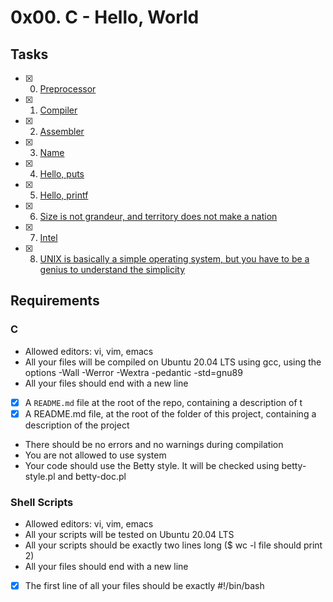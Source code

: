 # 0x00. C - Hello, World

## Tasks

- [x] 0. [Preprocessor]()
- [x] 1. [Compiler]()
- [x] 2. [Assembler]()
- [x] 3. [Name]()
- [x] 4. [Hello, puts]()
- [x] 5. [Hello, printf]()
- [x] 6. [Size is not grandeur, and territory does not make a nation]()
- [x] 7. [Intel]()
- [x] 8. [UNIX is basically a simple operating system, but you have to be a genius to understand the simplicity]()

## Requirements
### C
- Allowed editors: vi, vim, emacs
- All your files will be compiled on Ubuntu 20.04 LTS using gcc, using the options -Wall -Werror -Wextra -pedantic -std=gnu89
- All your files should end with a new line
- [x] A `README.md` file at the root of the repo, containing a description of t
- [x] A README.md file, at the root of the folder of this project, containing a description of the project
- There should be no errors and no warnings during compilation
- You are not allowed to use system
- Your code should use the Betty style. It will be checked using betty-style.pl and betty-doc.pl

### Shell Scripts
- Allowed editors: vi, vim, emacs
- All your scripts will be tested on Ubuntu 20.04 LTS
- All your scripts should be exactly two lines long ($ wc -l file should print 2)
- All your files should end with a new line
- [x] The first line of all your files should be exactly #!/bin/bash
